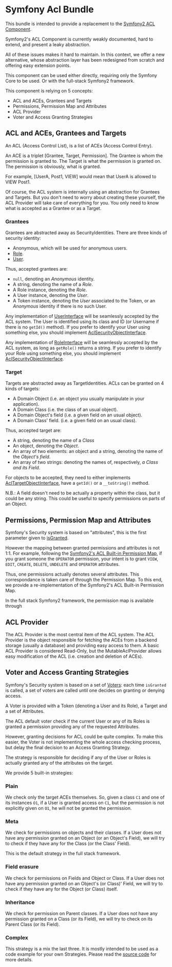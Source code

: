 Symfony Acl Bundle
==================

This bundle is intended to provide a replacement to the [Symfony2 ACL
Component](http://symfony.com/doc/current/cookbook/security/acl.html).

Symfony2's ACL Component is currently weakly documented, hard to extend,  and
present a leaky abstraction.

All of these issues makes it hard to maintain. In this context, we offer a new
alternative, whose abstraction layer has been redesigned from scratch and
offering easy extension points.

This component can be used either directly, requiring only the Symfony Core
to be used. Or with the full-stack Symfony2 framework.

This component is relying on 5 concepts:

 - ACL and ACEs, Grantees and Targets
 - Permissions, Permission Map and Attributes
 - ACL Provider
 - Voter and Access Granting Strategies

ACL and ACEs, Grantees and Targets
----------------------------------

An ACL (Access Control List), is a list of ACEs (Access Control Entry).

An ACE is a triplet [Grantee, Target, Permission]. The Grantee is whom the
permission is granted to. The Target is what the permission is granted on. The
permission is obviously, what is granted.

For example, [UserA, Post1, VIEW] would mean that UserA is allowed to VIEW
Post1.

Of course, the ACL system is internally using an abstraction for Grantees and
Targets. But you don't need to worry about creating these yourself, the ACL
Provider will take care of everything for you. You only need to know what is
accepted as a Grantee or as a Target.

### Grantees ###

Grantees are abstracted away as SecurityIdentities. There are three kinds of
security identity:

 - Anonymous, which will be used for anonymous users.
 - [Role](http://symfony.com/doc/current/book/security.html#roles).
 - [User](http://symfony.com/doc/current/book/security.html#users).

Thus, accepted grantees are:

 - `null`, denoting an _Anonymous_ identity.
 - A string, denoting the name of a _Role_.
 - A Role instance, denoting the _Role_.
 - A User instance, denoting the _User_.
 - A Token instance, denoting the _User_ associated to the Token, or an
   _Anonymous_ identity if there is no such User.

Any implementation of
[UserInterface](http://api.symfony.com/2.4/Symfony/Component/Security/Core/User/UserInterface.html)
will be seamlessly accepted by the ACL system. The User is identified using its
class and ID (or Username if there is no `getId()` method). If you prefer to
identify your User using something else, you should implement
[AclSecurityObjectInterface](src/Model/AclSecurityObjectInterface.php).

Any implementation of
[RoleInterface](http://api.symfony.com/2.4/Symfony/Component/Security/Core/Role/RoleInterface.html)
will be seamlessly accepted by the ACL system, as long as `getRole()` returns a
string. If you prefer to identify your Role using something else, you should
implement
[AclSecurityObjectInterface](src/Model/AclSecurityObjectInterface.php).

### Target ###

Targets are abstracted away as TargetIdentities. ACLs can be granted on 4 kinds
of targets:

 - A Domain Object (i.e. an object you usually manipulate in your application).
 - A Domain Class (i.e. the class of an usual object).
 - A Domain Object's field (i.e. a given field on an usual object).
 - A Domain Class' field. (i.e. a given field on an usual class).

Thus, accepted target are:

 - A string, denoting the name of a _Class_
 - An object, denoting the _Object_.
 - An array of two elements: an object and a string, denoting the name of the
   _Object's field_.
 - An array of two strings: denoting the names of, respectively, _a Class and
   its Field_.

For objects to be accepted, they need to either implements
[AclTargetObjectInterface](src/Model/AclTargetObjectInterface.php), have a
`getId()` or a `__toString()` method.

N.B.: A field doesn't need to be actually a property within the class, but it
could be any string. This could be useful to specify permissions on parts of an
Object.

Permissions, Permission Map and Attributes
------------------------------------------

Symfony's Security system is based on "attributes", this is the first parameter
given to
[isGranted](http://symfony.com/doc/current/book/security.html#access-control).

However the mapping between granted permissions and attributes is not 1:1. For
example, following the [Symfony2's ACL Built-in Permission
Map](http://symfony.com/doc/current/cookbook/security/acl_advanced.html#built-in-permission-map),
if you grant someone the `OPERATOR` permission, your intent is to grant `VIEW`,
`EDIT`, `CREATE`, `DELETE`, `UNDELETE` and `OPERATOR` attributes.

Thus, one permissions actually denotes several attributes. This correspondance
is taken care of through the Permission Map. To this end, we provide a
re-implementation of the Symfony2's ACL Built-in Permission Map.

In the full stack Symfony2 framework, the permission map is available through 

ACL Provider
------------

The ACL Provider is the most central item of the ACL system. The ACL Provider is
the object responsible for fetching the ACEs from a backend storage (usually a
database) and providing easy access to them. A basic ACL Provider is considered
Read-Only, but the MutableAclProvider allows easy modification of the ACL
(i.e. creation and deletion of ACEs).

Voter and Access Granting Strategies
------------------------------------

Symfony's Security system is based on a set of
[Voters](http://symfony.com/doc/current/cookbook/security/voters.html): each
time `isGranted` is called, a set of voters are called until one decides on
granting or denying access.

A Voter is provided with a Token (denoting a User and its Role), a Target and a
set of Attributes.

The ACL default voter check if the current User or any of its Roles is granted a
permission providing any of the requested Attributes.

However, granting decisions for ACL could be quite complex. To make this easier,
the Voter is not implementing the whole access checking process, but delay the
final decision to an Access Granting Strategy.

The strategy is responsible for deciding if any of the User or Roles is actually
granted any of the attributes on the target.

We provide 5 built-in strategies:

### Plain

We check only the target ACEs themselves. So, given a class `C1` and one of its
instances `O1`, if a User is granted access on `C1`, but the permission is not
explicitly given on `O1`, he will not be granted the permission.

### Meta

We check for permissions on objects and their classes. If a User does not have
any permission granted on an Object (or an Object's Field), we will try to check
if they have any for the Class (or the Class' Field).

This is the default strategy in the full stack framework.

### Field erasure

We check for permissions on Fields and Object or Class. If a User does not have
any permission granted on an Object's (or Class)' Field, we will try to check if
they have any for the Object (or Class) itself.

### Inheritance

We check for permission on Parent classes. If a User does not have any
permission granted on a Class (or its Field), we will try to check on its Parent
Class (or its Field).

### Complex

This strategy is a mix the last three. It is mostly intended to be used as a
code example for your own Strategies. Please read the [source
code](src/Voter/Strategy/AclComplexAccessGrantingStrategy) for more details.
